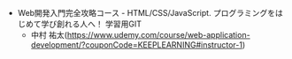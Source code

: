 - Web開発入門完全攻略コース - HTML/CSS/JavaScript. プログラミングをはじめて学び創れる人へ！
  学習用GIT
  - 中村 祐太(https://www.udemy.com/course/web-application-development/?couponCode=KEEPLEARNING#instructor-1)
 
